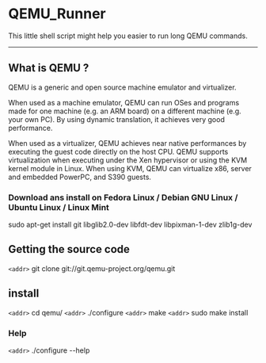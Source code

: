 # QEMU_Runner
   This little shell script might help you easier to run long QEMU commands.



---
## What is QEMU ?
   QEMU is a generic and open source machine emulator and virtualizer.

   When used as a machine emulator, QEMU can run OSes and programs made for one machine (e.g. an ARM board) on a different machine (e.g. your own PC). By using dynamic translation, it achieves very good performance.

   When used as a virtualizer, QEMU achieves near native performances by executing the guest code directly on the host CPU. QEMU supports virtualization when executing under the Xen hypervisor or using the KVM kernel module in Linux. When using KVM, QEMU can virtualize x86, server and embedded PowerPC, and S390 guests.

### Download ans install on Fedora Linux / Debian GNU Linux / Ubuntu Linux / Linux Mint
   sudo apt-get install git libglib2.0-dev libfdt-dev libpixman-1-dev zlib1g-dev

## Getting the source code
   `<addr>` git clone git://git.qemu-project.org/qemu.git

## install

   `<addr>` cd qemu/
   `<addr>` ./configure
   `<addr>`  make
   `<addr>`  sudo make install

### Help
   `<addr>` ./configure --help
